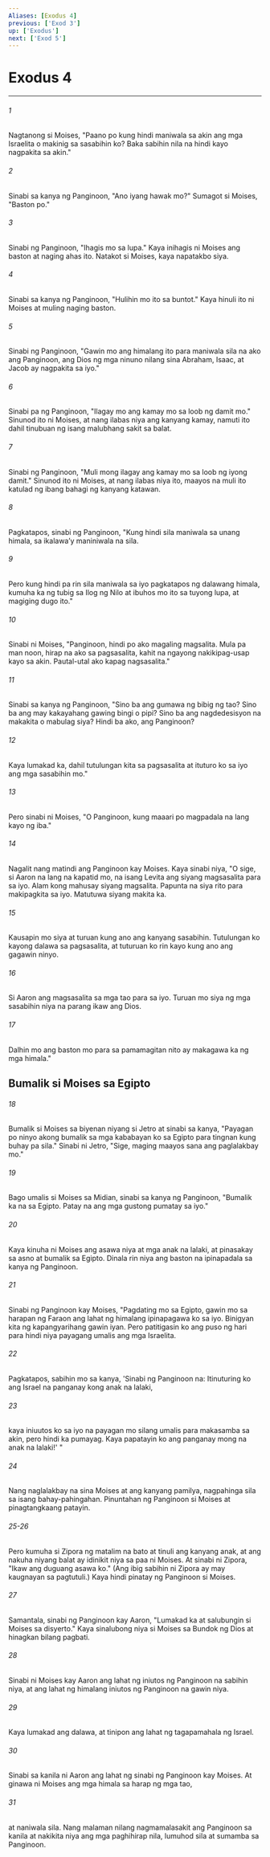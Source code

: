 ```yaml
---
Aliases: [Exodus 4]
previous: ['Exod 3']
up: ['Exodus']
next: ['Exod 5']
---
```

# Exodus 4

***

###### 1
Nagtanong si Moises, "Paano po kung hindi maniwala sa akin ang mga Israelita o makinig sa sasabihin ko? Baka sabihin nila na hindi kayo nagpakita sa akin." 

###### 2
Sinabi sa kanya ng Panginoon, "Ano iyang hawak mo?" Sumagot si Moises, "Baston po." 

###### 3
Sinabi ng Panginoon, "Ihagis mo sa lupa." Kaya inihagis ni Moises ang baston at naging ahas ito. Natakot si Moises, kaya napatakbo siya. 

###### 4
Sinabi sa kanya ng Panginoon, "Hulihin mo ito sa buntot." Kaya hinuli ito ni Moises at muling naging baston. 

###### 5
Sinabi ng Panginoon, "Gawin mo ang himalang ito para maniwala sila na ako ang Panginoon, ang Dios ng mga ninuno nilang sina Abraham, Isaac, at Jacob ay nagpakita sa iyo." 

###### 6
Sinabi pa ng Panginoon, "Ilagay mo ang kamay mo sa loob ng damit mo." Sinunod ito ni Moises, at nang ilabas niya ang kanyang kamay, namuti ito dahil tinubuan ng isang malubhang sakit sa balat. 

###### 7
Sinabi ng Panginoon, "Muli mong ilagay ang kamay mo sa loob ng iyong damit." Sinunod ito ni Moises, at nang ilabas niya ito, maayos na muli ito katulad ng ibang bahagi ng kanyang katawan. 

###### 8
Pagkatapos, sinabi ng Panginoon, "Kung hindi sila maniwala sa unang himala, sa ikalawaʼy maniniwala na sila. 

###### 9
Pero kung hindi pa rin sila maniwala sa iyo pagkatapos ng dalawang himala, kumuha ka ng tubig sa Ilog ng Nilo at ibuhos mo ito sa tuyong lupa, at magiging dugo ito." 

###### 10
Sinabi ni Moises, "Panginoon, hindi po ako magaling magsalita. Mula pa man noon, hirap na ako sa pagsasalita, kahit na ngayong nakikipag-usap kayo sa akin. Pautal-utal ako kapag nagsasalita." 

###### 11
Sinabi sa kanya ng Panginoon, "Sino ba ang gumawa ng bibig ng tao? Sino ba ang may kakayahang gawing bingi o pipi? Sino ba ang nagdedesisyon na makakita o mabulag siya? Hindi ba ako, ang Panginoon? 

###### 12
Kaya lumakad ka, dahil tutulungan kita sa pagsasalita at ituturo ko sa iyo ang mga sasabihin mo." 

###### 13
Pero sinabi ni Moises, "O Panginoon, kung maaari po magpadala na lang kayo ng iba." 

###### 14
Nagalit nang matindi ang Panginoon kay Moises. Kaya sinabi niya, "O sige, si Aaron na lang na kapatid mo, na isang Levita ang siyang magsasalita para sa iyo. Alam kong mahusay siyang magsalita. Papunta na siya rito para makipagkita sa iyo. Matutuwa siyang makita ka. 

###### 15
Kausapin mo siya at turuan kung ano ang kanyang sasabihin. Tutulungan ko kayong dalawa sa pagsasalita, at tuturuan ko rin kayo kung ano ang gagawin ninyo. 

###### 16
Si Aaron ang magsasalita sa mga tao para sa iyo. Turuan mo siya ng mga sasabihin niya na parang ikaw ang Dios. 

###### 17
Dalhin mo ang baston mo para sa pamamagitan nito ay makagawa ka ng mga himala." 

## Bumalik si Moises sa Egipto 

###### 18
Bumalik si Moises sa biyenan niyang si Jetro at sinabi sa kanya, "Payagan po ninyo akong bumalik sa mga kababayan ko sa Egipto para tingnan kung buhay pa sila." Sinabi ni Jetro, "Sige, maging maayos sana ang paglalakbay mo." 

###### 19
Bago umalis si Moises sa Midian, sinabi sa kanya ng Panginoon, "Bumalik ka na sa Egipto. Patay na ang mga gustong pumatay sa iyo." 

###### 20
Kaya kinuha ni Moises ang asawa niya at mga anak na lalaki, at pinasakay sa asno at bumalik sa Egipto. Dinala rin niya ang baston na ipinapadala sa kanya ng Panginoon. 

###### 21
Sinabi ng Panginoon kay Moises, "Pagdating mo sa Egipto, gawin mo sa harapan ng Faraon ang lahat ng himalang ipinapagawa ko sa iyo. Binigyan kita ng kapangyarihang gawin iyan. Pero patitigasin ko ang puso ng hari para hindi niya payagang umalis ang mga Israelita. 

###### 22
Pagkatapos, sabihin mo sa kanya, 'Sinabi ng Panginoon na: Itinuturing ko ang Israel na panganay kong anak na lalaki, 

###### 23
kaya iniuutos ko sa iyo na payagan mo silang umalis para makasamba sa akin, pero hindi ka pumayag. Kaya papatayin ko ang panganay mong na anak na lalaki!' " 

###### 24
Nang naglalakbay na sina Moises at ang kanyang pamilya, nagpahinga sila sa isang bahay-pahingahan. Pinuntahan ng Panginoon si Moises at pinagtangkaang patayin.

###### 25-26
Pero kumuha si Zipora ng matalim na bato at tinuli ang kanyang anak, at ang nakuha niyang balat ay idinikit niya sa paa ni Moises. At sinabi ni Zipora, "Ikaw ang duguang asawa ko." (Ang ibig sabihin ni Zipora ay may kaugnayan sa pagtutuli.) Kaya hindi pinatay ng Panginoon si Moises. 

###### 27
Samantala, sinabi ng Panginoon kay Aaron, "Lumakad ka at salubungin si Moises sa disyerto." Kaya sinalubong niya si Moises sa Bundok ng Dios at hinagkan bilang pagbati. 

###### 28
Sinabi ni Moises kay Aaron ang lahat ng iniutos ng Panginoon na sabihin niya, at ang lahat ng himalang iniutos ng Panginoon na gawin niya. 

###### 29
Kaya lumakad ang dalawa, at tinipon ang lahat ng tagapamahala ng Israel. 

###### 30
Sinabi sa kanila ni Aaron ang lahat ng sinabi ng Panginoon kay Moises. At ginawa ni Moises ang mga himala sa harap ng mga tao, 

###### 31
at naniwala sila. Nang malaman nilang nagmamalasakit ang Panginoon sa kanila at nakikita niya ang mga paghihirap nila, lumuhod sila at sumamba sa Panginoon.
